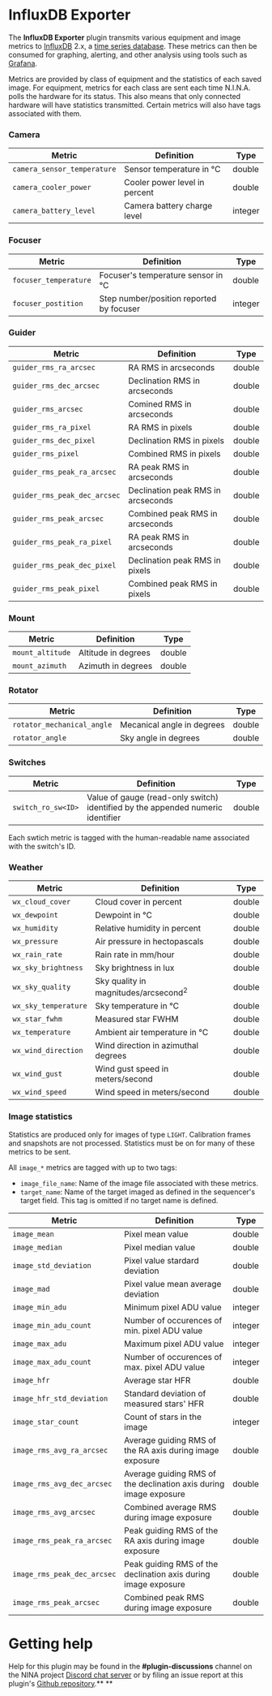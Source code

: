 ﻿# InfluxDB Exporter

The **InfluxDB Exporter** plugin transmits various equipment and image metrics to [InfluxDB](https://www.influxdata.com/) 2.x, a [time series database](https://en.wikipedia.org/wiki/Time_series_database). These metrics can then be consumed for graphing, alerting, and other analysis using tools such as [Grafana](https://grafana.com/).

Metrics are provided by class of equipment and the statistics of each saved image. For equipment, metrics for each class are sent each time N.I.N.A. polls the hardware for its status. This also means that only connected hardware will have statistics transmitted. Certain metrics will also have tags associated with them.

### Camera

| Metric | Definition | Type |
| ------ | ---------- | ---- |
| `camera_sensor_temperature` | Sensor temperature in °C | double |
| `camera_cooler_power` | Cooler power level in percent | double |
| `camera_battery_level` | Camera battery charge level | integer |

### Focuser

| Metric | Definition | Type |
| ------ | ---------- | ---- |
| `focuser_temperature` | Focuser's temperature sensor in °C | double 
| `focuser_postition` | Step number/position reported by focuser | integer |

### Guider

| Metric | Definition | Type |
| ------ | ---------- | ---- |
| `guider_rms_ra_arcsec` | RA RMS in arcseconds | double |
| `guider_rms_dec_arcsec` | Declination RMS in arcseconds | double |
| `guider_rms_arcsec` | Comined RMS in arcseconds | double |
| `guider_rms_ra_pixel` | RA RMS in pixels | double |
| `guider_rms_dec_pixel` | Declination RMS in pixels | double |
| `guider_rms_pixel` | Combined RMS in pixels | double |
| `guider_rms_peak_ra_arcsec` | RA peak RMS in arcseconds | double |
| `guider_rms_peak_dec_arcsec` | Declination peak RMS in arcseconds | double |
| `guider_rms_peak_arcsec` | Combined peak RMS in arcseconds | double |
| `guider_rms_peak_ra_pixel` | RA peak RMS in arcseconds | double |
| `guider_rms_peak_dec_pixel` | Declination peak RMS in pixels | double |
| `guider_rms_peak_pixel` | Combined peak RMS in pixels | double |

### Mount

| Metric | Definition | Type |
| ------ | ---------- | ---- |
| `mount_altitude` | Altitude in degrees | double |
| `mount_azimuth` | Azimuth in degrees | double |

### Rotator

| Metric | Definition | Type |
| ------ | ---------- | ---- |
| `rotator_mechanical_angle` | Mecanical angle in degrees | double |
| `rotator_angle` | Sky angle in degrees | double |

### Switches

| Metric | Definition | Type |
| ------ | ---------- | ---- |
| `switch_ro_sw<ID>` | Value of gauge (read-only switch) identified by the appended numeric identifier | double |

Each swtich metric is tagged with the human-readable name associated with the switch's ID.

### Weather

| Metric | Definition | Type |
| ------ | ---------- | ---- |
| `wx_cloud_cover` | Cloud cover in percent | double |
| `wx_dewpoint` | Dewpoint in °C | double |
| `wx_humidity` | Relative humidity in percent | double |
| `wx_pressure` | Air pressure in hectopascals | double |
| `wx_rain_rate` | Rain rate in mm/hour | double |
| `wx_sky_brightness` | Sky brightness in lux | double |
| `wx_sky_quality` | Sky quality in magnitudes/arcsecond<sup>2</sup> | double |
| `wx_sky_temperature` | Sky temperature in °C | double |
| `wx_star_fwhm` | Measured star FWHM | double |
| `wx_temperature` | Ambient air temperature in °C | double |
| `wx_wind_direction` | Wind direction in azimuthal degrees | double |
| `wx_wind_gust` | Wind gust speed in meters/second | double |
| `wx_wind_speed` | Wind speed in meters/second | double |

### Image statistics

Statistics are produced only for images of type `LIGHT`. Calibration frames and snapshots are not processed. Statistics must be on for many of these metrics to be sent.

All `image_*` metrics are tagged with up to two tags:
* `image_file_name`: Name of the image file associated with these metrics.
* `target_name`: Name of the target imaged as defined in the sequencer's target field. This tag is omitted if no target name is defined.

| Metric | Definition | Type |
| ------ | ---------- | ---- |
| `image_mean` | Pixel mean value | double |
| `image_median` | Pixel median value | double |
| `image_std_deviation` | Pixel value stardard deviation | double |
| `image_mad` | Pixel value mean average deviation | double |
| `image_min_adu` | Minimum pixel ADU value | integer |
| `image_min_adu_count` | Number of occurences of min. pixel ADU value | integer |
| `image_max_adu` | Maximum pixel ADU value | integer |
| `image_max_adu_count` | Number of occurences of max. pixel ADU value | integer |
| `image_hfr` | Average star HFR | double |
| `image_hfr_std_deviation` | Standard deviation of measured stars' HFR | double |
| `image_star_count` | Count of stars in the image | integer |
| `image_rms_avg_ra_arcsec` | Average guiding RMS of the RA axis during image exposure  | double |
| `image_rms_avg_dec_arcsec` | Average guiding RMS of the declination axis during image exposure | double |
| `image_rms_avg_arcsec` | Combined average RMS during image exposure | double |
| `image_rms_peak_ra_arcsec` | Peak guiding RMS of the RA axis during image exposure | double |
| `image_rms_peak_dec_arcsec` | Peak guiding RMS of the declination axis during image exposure  | double |
| `image_rms_peak_arcsec` | Combined peak RMS during image exposure | double |

# Getting help #

Help for this plugin may be found in the **#plugin-discussions** channel on the NINA project [Discord chat server](https://discord.gg/nighttime-imaging) or by filing an issue report at this plugin's [Github repository](https://github.com/daleghent/nina-influxdb-exporter/issues).**
**
